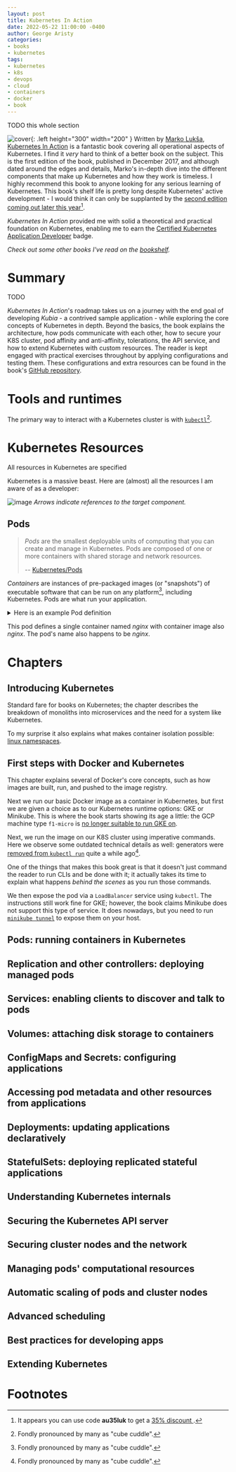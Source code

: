```yaml
---
layout: post
title: Kubernetes In Action
date: 2022-05-22 11:00:00 -0400
author: George Aristy
categories:
- books
- kubernetes
tags:
- kubernetes
- k8s
- devops
- cloud
- containers
- docker
- book
---
```


TODO this whole section

![cover](/assets/img/books/k8s-in-action/cover.jpg){: .left height="300" width="200" }
Written by [Marko Lukša](https://www.linkedin.com/in/marko-luk%C5%A1a-a71205/),
[Kubernetes In Action](https://www.manning.com/books/kubernetes-in-action) is a fantastic book covering all operational
aspects of Kubernetes. I find it _very_ hard to think of a better book on the subject. This is the first edition
of the book, published in December 2017, and although dated around the edges and details, Marko's in-depth dive into
the different components that make up Kubernetes and how they work is timeless. I highly recommend this book to anyone
looking for any serious learning of Kubernetes. This book's shelf life is pretty long despite Kubernetes' active
development - I would think it can only be supplanted by the
[second edition coming out later this year](https://www.manning.com/books/kubernetes-in-action-second-edition)[^1].

_Kubernetes In Action_ provided me with solid a theoretical and practical foundation on Kubernetes, enabling me to earn
the [Certified Kubernetes Application Developer](/posts/ckad) badge.

_Check out some other books I've read on the [bookshelf](/bookshelf/)._

# Summary

TODO

_Kubernetes In Action_'s roadmap takes us on a journey with the end goal of developing _Kubia_ - a contrived sample application - while exploring
the core concepts of Kubernetes in depth. Beyond the basics, the book explains the architecture, how pods
communicate with each other, how to secure your K8S cluster, pod affinity and anti-affinity, tolerations, the API service,
and how to extend Kubernetes with custom resources. The reader is kept engaged with practical exercises throughout by
applying configurations and testing them. These configurations and extra resources can be found in the book's
[GitHub repository](https://github.com/luksa/kubernetes-in-action).

# Tools and runtimes

The primary way to interact with a Kubernetes cluster is with
[`kubectl`](https://kubernetes.io/docs/reference/kubectl/kubectl/)[^2].


# Kubernetes Resources

All resources in Kubernetes are specified 

Kubernetes is a massive beast. Here are (almost) all the resources I am aware of as a developer:

![image](/assets/img/books/k8s-in-action/k8s-config-components.svg)
_Arrows indicate references to the target component._

## Pods

> _Pods_ are the smallest deployable units of computing that you can create and manage in Kubernetes.
> Pods are composed of one or more containers with shared storage and network resources.
> 
> -- [Kubernetes/Pods](https://kubernetes.io/docs/concepts/workloads/pods/)

_Containers_ are instances of pre-packaged images (or "snapshots") of executable software that can be run on any platform[^2],
including Kubernetes. Pods are what run your application.

<details>
    <summary markdown="span">Here is an example Pod definition</summary>
    <div markdown="1">
```yaml
apiVersion: v1
kind: Pod
metadata:
  labels:
    run: nginx
  name: nginx
spec:
  containers:
  - image: nginx
    name: nginx
  dnsPolicy: ClusterFirst
  restartPolicy: Always
```
</div>
</details>

This pod defines a single container named _nginx_ with container image also _nginx_. The pod's name also happens to be _nginx_.

# Chapters

## Introducing Kubernetes

Standard fare for books on Kubernetes; the chapter describes the breakdown of monoliths into microservices and the need
for a system like Kubernetes.

To my surprise it also explains what makes container isolation possible:
[linux namespaces](https://man7.org/linux/man-pages/man7/namespaces.7.html).

## First steps with Docker and Kubernetes

This chapter explains several of Docker's core concepts, such as how images are built, run, and pushed to the image registry.

Next we run our basic Docker image as a container in Kubernetes, but first we are given a choice as to our Kubernetes runtime
options: GKE or Minikube. This is where the book starts showing its age a little: the GCP machine type `f1-micro` is
[no longer suitable to run GKE on](https://serverfault.com/a/1015902/496858).

Next, we run the image on our K8S cluster using imperative commands. Here we observe some outdated technical details
as well: generators were [removed from `kubectl run`](https://github.com/kubernetes/kubernetes/pull/87077) quite a while ago[^2].

One of the things that makes this book great is that it doesn't just command the reader to run CLIs and be done with it; it
actually takes its time to explain what happens _behind the scenes_ as you run those commands.

We then expose the pod via a `LoadBalancer` service using `kubectl`. The instructions still work fine for GKE; however,
the book claims Minikube does not support this type of service. It does nowadays, but you need to run
[`minikube tunnel`](https://minikube.sigs.k8s.io/docs/commands/tunnel/) to expose them on your host.

## Pods: running containers in Kubernetes

## Replication and other controllers: deploying managed pods

## Services: enabling clients to discover and talk to pods

## Volumes: attaching disk storage to containers

## ConfigMaps and Secrets: configuring applications

## Accessing pod metadata and other resources from applications

## Deployments: updating applications declaratively

## StatefulSets: deploying replicated stateful applications

## Understanding Kubernetes internals

## Securing the Kubernetes API server

## Securing cluster nodes and the network

## Managing pods' computational resources

## Automatic scaling of pods and cluster nodes

## Advanced scheduling

## Best practices for developing apps

## Extending Kubernetes

# Footnotes

[^1]: It appears you can use code **au35luk** to get a <a target="_blank" href="https://github.com/luksa/kubernetes-in-action-2nd-edition#purchasing-the-book">35% discount <i class="fa fa-external-link-alt"></i></a>.
[^2]: Fondly pronounced by many as "cube cuddle".
[^3]: The [Open Container Initiative](https://opencontainers.org/) standardizes the formats of container images and runtimes such that container images bundled by one vendor can be executed by the runtime of a different vendor. Kubernetes supports any container runtime that conforms to its [Container Runtime Interface](https://github.com/kubernetes/community/blob/master/contributors/devel/sig-node/container-runtime-interface.md#specifications-design-documents-and-proposals). The Docker runtime was usually the one in use but as of v1.20 was [deprecated](https://kubernetes.io/blog/2020/12/02/dont-panic-kubernetes-and-docker/), with removal finally occurring in v1.24. [You do not need to panic. It's not as dramatic as it sounds.](https://kubernetes.io/blog/2020/12/02/dont-panic-kubernetes-and-docker/)
[^4]: Apparently, back then with generators, `kubectl run` would create a [`ReplicationController`](https://kubernetes.io/docs/concepts/workloads/controllers/replicationcontroller/) to manage the pod's instances. While not outright deprecated, _ReplicationController_ are no longer recommended - use [Deployments](https://kubernetes.io/docs/concepts/workloads/controllers/deployment/) instead.
